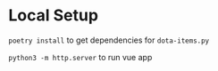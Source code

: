 # Local Setup

`poetry install` to get dependencies for `dota-items.py`

`python3 -m http.server` to run vue app
